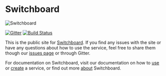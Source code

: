 # Switchboard

![Switchboard](http://localhost:5000/images/switchboard_logo1.png)

[![Gitter](https://badges.gitter.im/Join%20Chat.svg)](https://gitter.im/apowers313/switchboard?utm_source=badge&utm_medium=badge&utm_campaign=pr-badge&utm_content=badge)
[![Build Status](https://semaphoreci.com/api/v1/projects/3bdc2729-3415-42ba-ab46-7bb07fc2a76d/494127/shields_badge.svg)](https://semaphoreci.com/apowers313/operator)

This is the public site for [Switchboard](http://switchboard.center). If you find any issues with the site or have any questions about how to use the service, feel free to share them though our [issues page](/apowers313/switchboard/issues) or through Gitter.

For documentation on Switchboard, visit our documentation on how to [use](http://switchboard.center/docs/use.html) or [create](http://switchboard.center/docs/create.html) a service, or find out more [about](http://switchboard.center/docs/about.html) Switchboard.
